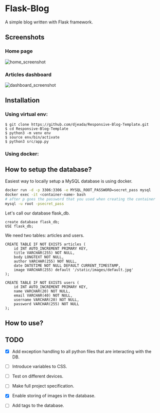# Flask-Blog
A simple blog written with Flask framework.


## Screenshots

### Home page

![home_screenshot](https://github.com/djeada/Responsive-Blog-Template/blob/main/resources/home_screenshot.png)

### Articles dashboard

![dashboard_screenshot](https://github.com/djeada/Responsive-Blog-Template/blob/main/resources/dashboard_screenshot.png)

## Installation
 
### Using virtual env:
 
    $ git clone https://github.com/djeada/Responsive-Blog-Template.git
    $ cd Responsive-Blog-Template
    $ python3 -m venv env
    $ source env/bin/activate
    $ python3 src/app.py

### Using docker:


## How to setup the database?

Easiest way to locally setup a MySQL database is using docker.

```bash
docker run -d -p 3306:3306 -e MYSQL_ROOT_PASSWORD=secret_pass mysql
docker exec -it <container-name> bash
# after p goes the password that you used when creating the container
mysql -u root -psecret_pass
```

Let's call our database flask_db.

```MySQL
create database flask_db;
USE flask_db;
```

We need two tables: articles and users.

```MySQL
CREATE TABLE IF NOT EXISTS articles (
    id INT AUTO_INCREMENT PRIMARY KEY,
    title VARCHAR(255) NOT NULL,
    body LONGTEXT NOT NULL,
    author VARCHAR(255) NOT NULL,
    date DATETIME NOT NULL DEFAULT CURRENT_TIMESTAMP,
    image VARCHAR(255) default '/static/images/default.jpg'
);
```
    
```MySQL
CREATE TABLE IF NOT EXISTS users (
    id INT AUTO_INCREMENT PRIMARY KEY,
    name VARCHAR(20) NOT NULL,
    email VARCHAR(40) NOT NULL,
    username VARCHAR(20) NOT NULL,
    password VARCHAR(255) NOT NULL
);
```


## How to use?


## TODO

- [x] Add exception handling to all python files that are interacting with the DB.
- [ ] Introduce variables to CSS.
- [ ] Test on different devices.
- [ ] Make full project specification.
- [x] Enable storing of images in the database.
- [ ] Add tags to the database.

